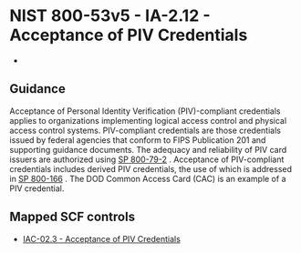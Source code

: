 # NIST 800-53v5 - IA-2.12 - Acceptance of PIV Credentials
-
## Guidance
Acceptance of Personal Identity Verification (PIV)-compliant credentials applies to organizations implementing logical access control and physical access control systems. PIV-compliant credentials are those credentials issued by federal agencies that conform to FIPS Publication 201 and supporting guidance documents. The adequacy and reliability of PIV card issuers are authorized using [SP 800-79-2](#10963761-58fc-4b20-b3d6-b44a54daba03) . Acceptance of PIV-compliant credentials includes derived PIV credentials, the use of which is addressed in [SP 800-166](#e8552d48-cf41-40aa-8b06-f45f7fb4706c) . The DOD Common Access Card (CAC) is an example of a PIV credential.
## Mapped SCF controls
- [IAC-02.3 - Acceptance of PIV Credentials](../scf/iac-023-acceptanceofpivcredentials.md)